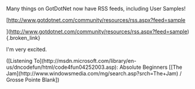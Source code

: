 Many things on GotDotNet now have RSS feeds, including User Samples!

[http://www.gotdotnet.com/community/resources/rss.aspx?feed=sample

](http://www.gotdotnet.com/community/resources/rss.aspx?feed=sample){.broken_link}

I'm very excited.

<div class="media">
  ([Listening To](http://msdn.microsoft.com/library/en-us/dncodefun/html/code4fun04252003.asp): Absolute Beginners [[The Jam](http://www.windowsmedia.com/mg/search.asp?srch=The+Jam) / Grosse Pointe Blank])
</div>
